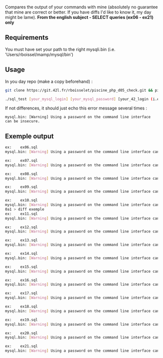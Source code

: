 Compares the output of your commands with mine (absolutely no guarantee that mine are correct or better. If you have diffs I'd like to know it, my day might be lame). **From the english subject - SELECT queries (ex06 - ex21) only**

## Requirements
You must have set your path to the right mysqli.bin (i.e. 'Users/rboissel/mamp/mysql/bin')

## Usage

In you day repo (make a copy beforehand) :

```bash
git clone https://git.42l.fr/rboisselet/piscine_php_d05_check.git && piscine_php_d05_check/setup

./sql_test [your_mysql_login] [your_mysql_password] [your_42_login (i.e. 'rboissel')]
```

If not differences, it should just echo this error message several times :

```
mysql.bin: [Warning] Using a password on the command line interface can be insecure.
```

## Exemple output

 ```bash
 ex:	ex06.sql
 mysql.bin: [Warning] Using a password on the command line interface can be insecure.

 ex:	ex07.sql
 mysql.bin: [Warning] Using a password on the command line interface can be insecure.

 ex:	ex08.sql
 mysql.bin: [Warning] Using a password on the command line interface can be insecure.

 ex:	ex09.sql
 mysql.bin: [Warning] Using a password on the command line interface can be insecure.

 ex:	ex10.sql
 mysql.bin: [Warning] Using a password on the command line interface can be insecure.
 0a1 > diff exemple
 ex:	ex11.sql
 mysql.bin: [Warning] Using a password on the command line interface can be insecure.

 ex:	ex12.sql
 mysql.bin: [Warning] Using a password on the command line interface can be insecure.

 ex:	ex13.sql
 mysql.bin: [Warning] Using a password on the command line interface can be insecure.

 ex:	ex14.sql
 mysql.bin: [Warning] Using a password on the command line interface can be insecure.

 ex:	ex15.sql
 mysql.bin: [Warning] Using a password on the command line interface can be insecure.

 ex:	ex16.sql
 mysql.bin: [Warning] Using a password on the command line interface can be insecure.

 ex:	ex17.sql
 mysql.bin: [Warning] Using a password on the command line interface can be insecure.

 ex:	ex18.sql
 mysql.bin: [Warning] Using a password on the command line interface can be insecure.

 ex:	ex19.sql
 mysql.bin: [Warning] Using a password on the command line interface can be insecure.

 ex:	ex20.sql
 mysql.bin: [Warning] Using a password on the command line interface can be insecure.

 ex:	ex21.sql
 mysql.bin: [Warning] Using a password on the command line interface can be insecure.
```
